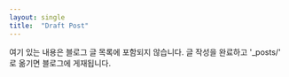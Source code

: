 ```yaml
---
layout: single
title:  "Draft Post"
---
```

여기 있는 내용은 블로그 글 목록에 포함되지 않습니다.
글 작성을 완료하고 '_posts/' 로 옮기면 블로그에 게재됩니다.
